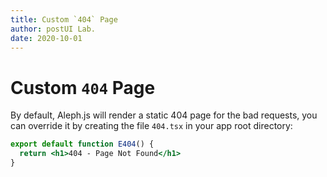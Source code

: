 ```yaml
---
title: Custom `404` Page
author: postUI Lab.
date: 2020-10-01
---
```


# Custom `404` Page

By default, Aleph.js will render a static 404 page for the bad requests, you can override it by creating the file `404.tsx` in your app root directory:

```jsx
export default function E404() {
  return <h1>404 - Page Not Found</h1>
}
```